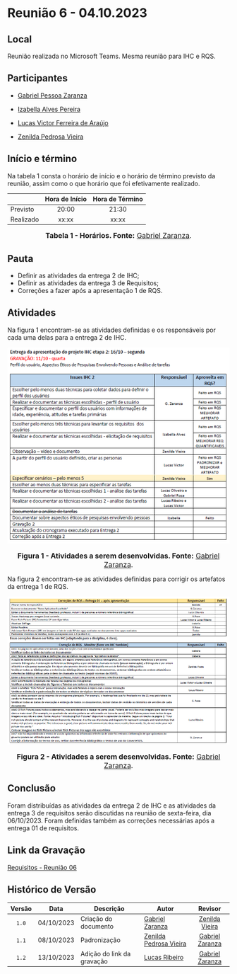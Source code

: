 # Reunião 6 - 04.10.2023

## Local

Reunião realizada no Microsoft Teams.
Mesma reunião para IHC e RQS.

## Participantes


* [Gabriel Pessoa Zaranza](https://github.com/GZaranza)
* [Izabella Alves Pereira](https://github.com/izabellaalves)


* [Lucas Victor Ferreira de Araújo](https://github.com/Lucas13032003)
* [Zenilda Pedrosa Vieira](https://github.com/zenildavieira)
  
## Início e término

Na tabela 1 consta o horário de início e o horário de término previsto da reunião, assim como o que horário que foi efetivamente realizado.

<div align="center">

|               | Hora de Início   | Hora de Término   |
| ------------- | :--------------: | :---------------: |
| Previsto      |      20:00       |      21:30        |
| Realizado     |      xx:xx       |      xx:xx        |

<font size="3"><p style="text-align: center"><b>Tabela 1 - Horários. Fonte:</b> [Gabriel Zaranza](https://github.com/GZaranza).</b></p></font>

</div>

## Pauta

* Definir as atividades da entrega 2 de IHC;
* Definir as atividades da entrega 3 de Requisitos;
* Correções a fazer após a apresentação 1 de RQS.

## Atividades

Na figura 1 encontram-se as atividades definidas e os responsáveis por cada uma delas para a entrega 2 de IHC.

<div align="center">

![Figura 1 - Atividades](/docs/imagens/atas/issues-IHC2-04-10-2023.png)

<font size="3"><p style="text-align: center"><b>Figura 1 - Atividades a serem desenvolvidas. Fonte:</b> [Gabriel Zaranza](https://github.com/GZaranza).</b></p></font>


</div>

Na figura 2 encontram-se as atividades definidas para corrigir os artefatos da entrega 1 de RQS.

<div align="center">

![Figura 2 - Atividades](/docs/imagens/atas/correcoes-RQS-entrega01.png)

<font size="3"><p style="text-align: center"><b>Figura 2 - Atividades a serem desenvolvidas. Fonte:</b> [Gabriel Zaranza](https://github.com/GZaranza).</b></p></font>


</div>

## Conclusão

Foram distribuídas as atividades da entrega 2 de IHC e as atividades da entrega 3 de requisitos serão discutidas na reunião de sexta-feira, dia 06/10/2023. Foram definidas também as correções necessárias após a entrega 01 de requisitos.

## Link da Gravação

[Requisitos - Reunião 06](https://youtu.be/8ORX3IlTzzY)

## Histórico de Versão

|Versão|Data|Descrição|Autor|Revisor|
|:----:|----|---------|-----|:-------:|
|`1.0`|04/10/2023|Criação do documento|[Gabriel Zaranza](https://github.com/GZaranza)|[Zenilda Vieira](https://github.com/ZenildaVieira)|
|`1.1`|08/10/2023| Padronização | [Zenilda Pedrosa Vieira](https://github.com/zenildavieira) | [Gabriel Zaranza](https://github.com/GZaranza) |
|`1.2`|13/10/2023| Adição do link da gravação | [Lucas Ribeiro](https://github.com/lucassouzs) | [Gabriel Zaranza](https://github.com/GZaranza) |
